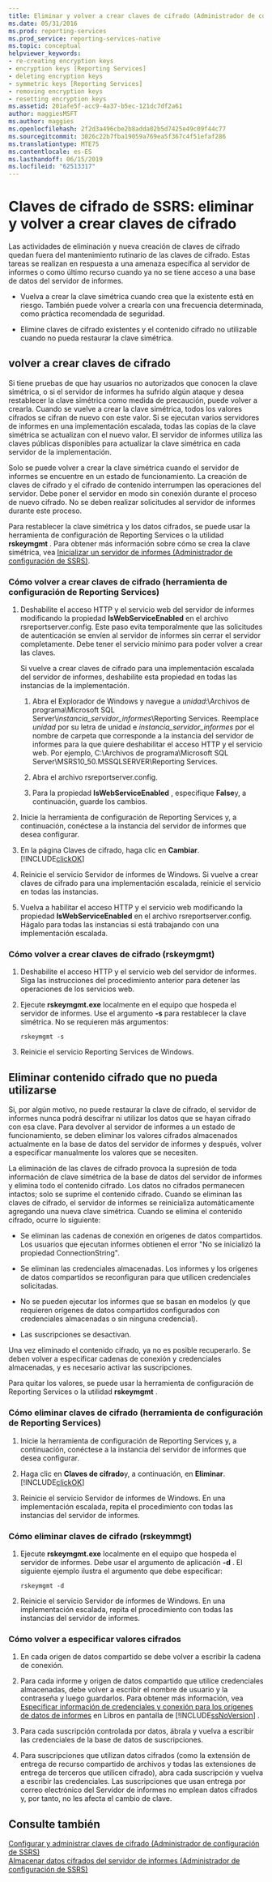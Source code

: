 ```yaml
---
title: Eliminar y volver a crear claves de cifrado (Administrador de configuración de SSRS) | Microsoft Docs
ms.date: 05/31/2016
ms.prod: reporting-services
ms.prod_service: reporting-services-native
ms.topic: conceptual
helpviewer_keywords:
- re-creating encryption keys
- encryption keys [Reporting Services]
- deleting encryption keys
- symmetric keys [Reporting Services]
- removing encryption keys
- resetting encryption keys
ms.assetid: 201afe5f-acc9-4a37-b5ec-121dc7df2a61
author: maggiesMSFT
ms.author: maggies
ms.openlocfilehash: 2f2d3a496cbe2b8adda02b5d7425e49c09f44c77
ms.sourcegitcommit: 3026c22b7fba19059a769ea5f367c4f51efaf286
ms.translationtype: MTE75
ms.contentlocale: es-ES
ms.lasthandoff: 06/15/2019
ms.locfileid: "62513317"
---
```

# <a name="ssrs-encryption-keys---delete-and-re-create-encryption-keys"></a>Claves de cifrado de SSRS: eliminar y volver a crear claves de cifrado
  Las actividades de eliminación y nueva creación de claves de cifrado quedan fuera del mantenimiento rutinario de las claves de cifrado. Estas tareas se realizan en respuesta a una amenaza específica al servidor de informes o como último recurso cuando ya no se tiene acceso a una base de datos del servidor de informes.  
  
-   Vuelva a crear la clave simétrica cuando crea que la existente está en riesgo. También puede volver a crearla con una frecuencia determinada, como práctica recomendada de seguridad.  
  
-   Elimine claves de cifrado existentes y el contenido cifrado no utilizable cuando no pueda restaurar la clave simétrica.  
  
## <a name="re-creating-encryption-keys"></a>volver a crear claves de cifrado  
 Si tiene pruebas de que hay usuarios no autorizados que conocen la clave simétrica, o si el servidor de informes ha sufrido algún ataque y desea restablecer la clave simétrica como medida de precaución, puede volver a crearla. Cuando se vuelve a crear la clave simétrica, todos los valores cifrados se cifran de nuevo con este valor. Si se ejecutan varios servidores de informes en una implementación escalada, todas las copias de la clave simétrica se actualizan con el nuevo valor. El servidor de informes utiliza las claves públicas disponibles para actualizar la clave simétrica en cada servidor de la implementación.  
  
 Solo se puede volver a crear la clave simétrica cuando el servidor de informes se encuentre en un estado de funcionamiento. La creación de claves de cifrado y el cifrado de contenido interrumpen las operaciones del servidor. Debe poner el servidor en modo sin conexión durante el proceso de nuevo cifrado. No se deben realizar solicitudes al servidor de informes durante este proceso.  
  
 Para restablecer la clave simétrica y los datos cifrados, se puede usar la herramienta de configuración de Reporting Services o la utilidad **rskeymgmt** . Para obtener más información sobre cómo se crea la clave simétrica, vea [Inicializar un servidor de informes &#40;Administrador de configuración de SSRS&#41;](../../reporting-services/install-windows/ssrs-encryption-keys-initialize-a-report-server.md).  
  
### <a name="how-to-re-create-encryption-keys-reporting-services-configuration-tool"></a>Cómo volver a crear claves de cifrado (herramienta de configuración de Reporting Services)  
  
1.  Deshabilite el acceso HTTP y el servicio web del servidor de informes modificando la propiedad **IsWebServiceEnabled** en el archivo rsreportserver.config. Este paso evita temporalmente que las solicitudes de autenticación se envíen al servidor de informes sin cerrar el servidor completamente. Debe tener el servicio mínimo para poder volver a crear las claves.  
  
     Si vuelve a crear claves de cifrado para una implementación escalada del servidor de informes, deshabilite esta propiedad en todas las instancias de la implementación.  
  
    1.  Abra el Explorador de Windows y navegue a *unidad*:\Archivos de programa\Microsoft SQL Server\\*instancia_servidor_informes*\Reporting Services. Reemplace *unidad* por su letra de unidad e *instancia_servidor_informes* por el nombre de carpeta que corresponde a la instancia del servidor de informes para la que quiere deshabilitar el acceso HTTP y el servicio web. Por ejemplo, C:\Archivos de programa\Microsoft SQL Server\MSRS10_50.MSSQLSERVER\Reporting Services.  
  
    2.  Abra el archivo rsreportserver.config.  
  
    3.  Para la propiedad **IsWebServiceEnabled** , especifique **False**y, a continuación, guarde los cambios.  
  
2.  Inicie la herramienta de configuración de Reporting Services y, a continuación, conéctese a la instancia del servidor de informes que desea configurar.  
  
3.  En la página Claves de cifrado, haga clic en **Cambiar**. [!INCLUDE[clickOK](../../includes/clickok-md.md)]  
  
4.  Reinicie el servicio Servidor de informes de Windows. Si vuelve a crear claves de cifrado para una implementación escalada, reinicie el servicio en todas las instancias.  
  
5.  Vuelva a habilitar el acceso HTTP y el servicio web modificando la propiedad **IsWebServiceEnabled** en el archivo rsreportserver.config. Hágalo para todas las instancias si está trabajando con una implementación escalada.  
  
### <a name="how-to-re-create-encryption-keys-rskeymgmt"></a>Cómo volver a crear claves de cifrado (rskeymgmt)  
  
1.  Deshabilite el acceso HTTP y el servicio web del servidor de informes. Siga las instrucciones del procedimiento anterior para detener las operaciones de los servicios web.  
  
2.  Ejecute **rskeymgmt.exe** localmente en el equipo que hospeda el servidor de informes. Use el argumento **-s** para restablecer la clave simétrica. No se requieren más argumentos:  
  
    ```  
    rskeymgmt -s  
    ```  
  
3.  Reinicie el servicio Reporting Services de Windows.  
  
## <a name="deleting-unusable-encrypted-content"></a>Eliminar contenido cifrado que no pueda utilizarse  
 Si, por algún motivo, no puede restaurar la clave de cifrado, el servidor de informes nunca podrá descifrar ni utilizar los datos que se hayan cifrado con esa clave. Para devolver al servidor de informes a un estado de funcionamiento, se deben eliminar los valores cifrados almacenados actualmente en la base de datos del servidor de informes y después, volver a especificar manualmente los valores que se necesiten.  
  
 La eliminación de las claves de cifrado provoca la supresión de toda información de clave simétrica de la base de datos del servidor de informes y elimina todo el contenido cifrado. Los datos no cifrados permanecen intactos; solo se suprime el contenido cifrado. Cuando se eliminan las claves de cifrado, el servidor de informes se reinicializa automáticamente agregando una nueva clave simétrica. Cuando se elimina el contenido cifrado, ocurre lo siguiente:  
  
-   Se eliminan las cadenas de conexión en orígenes de datos compartidos. Los usuarios que ejecutan informes obtienen el error "No se inicializó la propiedad ConnectionString".  
  
-   Se eliminan las credenciales almacenadas. Los informes y los orígenes de datos compartidos se reconfiguran para que utilicen credenciales solicitadas.  
  
-   No se pueden ejecutar los informes que se basan en modelos (y que requieren orígenes de datos compartidos configurados con credenciales almacenadas o sin ninguna credencial).  
  
-   Las suscripciones se desactivan.  
  
 Una vez eliminado el contenido cifrado, ya no es posible recuperarlo. Se deben volver a especificar cadenas de conexión y credenciales almacenadas, y es necesario activar las suscripciones.  
  
 Para quitar los valores, se puede usar la herramienta de configuración de Reporting Services o la utilidad **rskeymgmt** .  
  
### <a name="how-to-delete-encryption-keys-reporting-services-configuration-tool"></a>Cómo eliminar claves de cifrado (herramienta de configuración de Reporting Services)  
  
1.  Inicie la herramienta de configuración de Reporting Services y, a continuación, conéctese a la instancia del servidor de informes que desea configurar.  
  
2.  Haga clic en **Claves de cifrado**y, a continuación, en **Eliminar**. [!INCLUDE[clickOK](../../includes/clickok-md.md)]  
  
3.  Reinicie el servicio Servidor de informes de Windows. En una implementación escalada, repita el procedimiento con todas las instancias del servidor de informes.  
  
### <a name="how-to-delete-encryption-keys-rskeymmgt"></a>Cómo eliminar claves de cifrado (rskeymmgt)  
  
1.  Ejecute **rskeymgmt.exe** localmente en el equipo que hospeda el servidor de informes. Debe usar el argumento de aplicación **-d** . El siguiente ejemplo ilustra el argumento que debe especificar:  
  
    ```  
    rskeymgmt -d  
    ```  
  
2.  Reinicie el servicio Servidor de informes de Windows. En una implementación escalada, repita el procedimiento con todas las instancias del servidor de informes.  
  
### <a name="how-to-re-specify-encrypted-values"></a>Cómo volver a especificar valores cifrados  
  
1.  En cada origen de datos compartido se debe volver a escribir la cadena de conexión.  
  
2.  Para cada informe y origen de datos compartido que utilice credenciales almacenadas, debe volver a escribir el nombre de usuario y la contraseña y luego guardarlos. Para obtener más información, vea [Especificar información de credenciales y conexión para los orígenes de datos de informes](../../reporting-services/report-data/specify-credential-and-connection-information-for-report-data-sources.md) en Libros en pantalla de [!INCLUDE[ssNoVersion](../../includes/ssnoversion-md.md)] .  
  
3.  Para cada suscripción controlada por datos, ábrala y vuelva a escribir las credenciales de la base de datos de suscripciones.  
  
4.  Para suscripciones que utilizan datos cifrados (como la extensión de entrega de recurso compartido de archivos y todas las extensiones de entrega de terceros que utilicen cifrado), abra cada suscripción y vuelva a escribir las credenciales. Las suscripciones que usan entrega por correo electrónico del Servidor de informes no emplean datos cifrados y, por tanto, no les afecta el cambio de clave.  
  
## <a name="see-also"></a>Consulte también  
 [Configurar y administrar claves de cifrado &#40;Administrador de configuración de SSRS&#41;](../../reporting-services/install-windows/ssrs-encryption-keys-manage-encryption-keys.md)   
 [Almacenar datos cifrados del servidor de informes &#40;Administrador de configuración de SSRS&#41;](../../reporting-services/install-windows/ssrs-encryption-keys-store-encrypted-report-server-data.md)  
  
  
